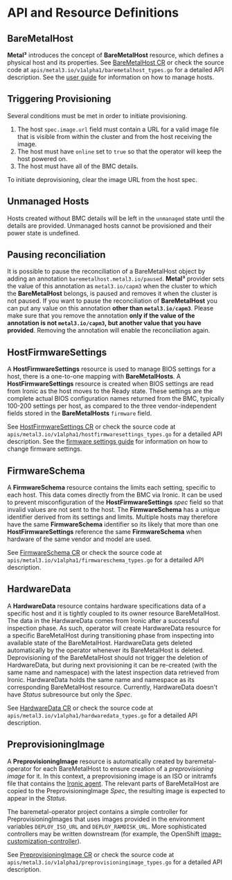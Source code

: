 # API and Resource Definitions

## BareMetalHost

**Metal³** introduces the concept of **BareMetalHost** resource, which
defines a physical host and its properties. See [BareMetalHost
CR](https://doc.crds.dev/github.com/metal3-io/baremetal-operator/metal3.io/BareMetalHost/v1alpha1)
or check the source code at `apis/metal3.io/v1alpha1/baremetalhost_types.go`
for a detailed API description. See the [user
guide](https://book.metal3.io/bmo/introduction) for information on how to
manage hosts.

## Triggering Provisioning

Several conditions must be met in order to initiate provisioning.

1. The host `spec.image.url` field must contain a URL for a valid
   image file that is visible from within the cluster and from the
   host receiving the image.
2. The host must have `online` set to `true` so that the operator will
   keep the host powered on.
3. The host must have all of the BMC details.

To initiate deprovisioning, clear the image URL from the host spec.

## Unmanaged Hosts

Hosts created without BMC details will be left in the `unmanaged`
state until the details are provided. Unmanaged hosts cannot be
provisioned and their power state is undefined.

## Pausing reconciliation

It is possible to pause the reconciliation of a BareMetalHost object by adding
an annotation `baremetalhost.metal3.io/paused`. **Metal³**  provider sets the
value of this annotation as `metal3.io/capm3` when the cluster to which the
**BareMetalHost** belongs, is paused and removes it when the cluster is
not paused. If you want to pause the reconciliation of **BareMetalHost** you can
put any value on this annotation **other than `metal3.io/capm3`**. Please make
sure that you remove the annotation  **only if the value of the annotation is
not `metal3.io/capm3`, but another value that you have provided**. Removing the
annotation will enable the reconciliation again.

## HostFirmwareSettings

A **HostFirmwareSettings** resource is used to manage BIOS settings for a host,
there is a one-to-one mapping with **BareMetalHosts**.  A
**HostFirmwareSettings** resource is created when BIOS settings are read from
Ironic as the host moves to the Ready state.  These settings are the complete
actual BIOS configuration names returned from the BMC, typically 100-200
settings per host, as compared to the three vendor-independent fields stored in
the **BareMetalHosts** `firmware` field.

See [HostFirmwareSettings
CR](https://doc.crds.dev/github.com/metal3-io/baremetal-operator/metal3.io/HostFirmwareSettings/v1alpha1)
or check the source code at `apis/metal3.io/v1alpha1/hostfirmwaresettings_types.go`
for a detailed API description. See the [firmware settings
guide](https://book.metal3.io/bmo/firmware_settings) for information on how to
change firmware settings.

## FirmwareSchema

A **FirmwareSchema** resource contains the limits each setting, specific to
each host.  This data comes directly from the BMC via Ironic. It can be used
to prevent misconfiguration of the **HostFirmwareSettings** *spec* field so
that invalid values are not sent to the host. The **FirmwareSchema** has a
unique identifier derived from its settings and limits. Multiple hosts may therefore
have the same **FirmwareSchema** identifier so its likely that more than one
**HostFirmwareSettings** reference the same **FirmwareSchema** when
hardware of the same vendor and model are used.

See [FirmwareSchema
CR](https://doc.crds.dev/github.com/metal3-io/baremetal-operator/metal3.io/FirmwareSchema/v1alpha1)
or check the source code at `apis/metal3.io/v1alpha1/firmwareschema_types.go`
for a detailed API description.

## HardwareData

A **HardwareData** resource contains hardware specifications data of a
specific host and it is tightly coupled to its owner resource
BareMetalHost. The data in the HardwareData comes from Ironic after a
successful inspection phase. As such, operator will create HardwareData
resource for a specific BareMetalHost during transitioning phase from
inspecting into available state of the BareMetalHost. HardwareData gets
deleted automatically by the operator whenever its BareMetalHost is
deleted. Deprovisioning of the BareMetalHost should not trigger the
deletion of HardwareData, but during next provisioning it can be
re-created (with the same name and namespace) with the latest inspection
data retrieved from Ironic. HardwareData holds the same name and
namespace as its corresponding BareMetalHost resource. Currently,
HardwareData doesn't have *Status* subresource but only the *Spec*.

See [HardwareData
CR](https://doc.crds.dev/github.com/metal3-io/baremetal-operator/metal3.io/HardwareData/v1alpha1)
or check the source code at `apis/metal3.io/v1alpha1/hardwaredata_types.go`
for a detailed API description.

## PreprovisioningImage

A **PreprovisioningImage** resource is automatically created by
baremetal-operator for each BareMetalHost to ensure creation of a
*preprovisioning image* for it. In this context, a preprovisioning image
is an ISO or initramfs file that contains the [Ironic
agent](https://docs.openstack.org/ironic-python-agent/). The relevant
parts of BareMetalHost are copied to the PreprovisioningImage *Spec*,
the resulting image is expected to appear in the *Status*.

The baremetal-operator project contains a simple controller for
PreprovisioningImages that uses images provided in the environment
variables `DEPLOY_ISO_URL` and `DEPLOY_RAMDISK_URL`. More sophisticated
controllers may be written downstream (for example, the OpenShift
[image-customization-controller](https://github.com/openshift/image-customization-controller)).

See [PreprovisioningImage
CR](https://doc.crds.dev/github.com/metal3-io/baremetal-operator/metal3.io/PreprovisioningImage/v1alpha1)
or check the source code at `apis/metal3.io/v1alpha1/preprovisioningimage_types.go`
for a detailed API description.